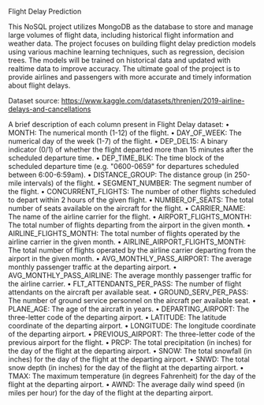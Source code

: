 Flight Delay Prediction

This NoSQL project utilizes MongoDB as the database to store and manage large volumes of flight data, including historical flight information and weather data. The project focuses on building flight delay prediction models using various machine learning techniques, such as regression, decision trees. The models will be trained on historical data and updated with realtime data to improve accuracy. The ultimate goal of the project is to provide airlines and passengers with more accurate and timely information about flight delays. 

Dataset source: https://www.kaggle.com/datasets/threnjen/2019-airline-delays-and-cancellations

A brief description of each column present in Flight Delay dataset:
• MONTH: The numerical month (1-12) of the flight.
• DAY_OF_WEEK: The numerical day of the week (1-7) of the flight.
• DEP_DEL15: A binary indicator (0/1) of whether the flight departed more than 15 minutes after the scheduled departure time.
• DEP_TIME_BLK: The time block of the scheduled departure time (e.g. "0600-0659" for departures scheduled between 6:00-6:59am).
• DISTANCE_GROUP: The distance group (in 250-mile intervals) of the flight.
• SEGMENT_NUMBER: The segment number of the flight.
• CONCURRENT_FLIGHTS: The number of other flights scheduled to depart within 2 hours of the given flight.
• NUMBER_OF_SEATS: The total number of seats available on the aircraft for the flight.
• CARRIER_NAME: The name of the airline carrier for the flight.
• AIRPORT_FLIGHTS_MONTH: The total number of flights departing from the airport in the given month.
• AIRLINE_FLIGHTS_MONTH: The total number of flights operated by the airline carrier in the given month.
• AIRLINE_AIRPORT_FLIGHTS_MONTH: The total number of flights operated by the airline carrier departing from the airport in the given month.
• AVG_MONTHLY_PASS_AIRPORT: The average monthly passenger traffic at the departing airport.
• AVG_MONTHLY_PASS_AIRLINE: The average monthly passenger traffic for the airline carrier.
• FLT_ATTENDANTS_PER_PASS: The number of flight attendants on the aircraft per available seat.
• GROUND_SERV_PER_PASS: The number of ground service personnel on the aircraft per available seat.
• PLANE_AGE: The age of the aircraft in years.
• DEPARTING_AIRPORT: The three-letter code of the departing airport.
• LATITUDE: The latitude coordinate of the departing airport.
• LONGITUDE: The longitude coordinate of the departing airport.
• PREVIOUS_AIRPORT: The three-letter code of the previous airport for the flight.
• PRCP: The total precipitation (in inches) for the day of the flight at the departing airport.
• SNOW: The total snowfall (in inches) for the day of the flight at the departing airport.
• SNWD: The total snow depth (in inches) for the day of the flight at the departing airport.
• TMAX: The maximum temperature (in degrees Fahrenheit) for the day of the flight at the departing airport.
• AWND: The average daily wind speed (in miles per hour) for the day of the flight at the departing airport.
